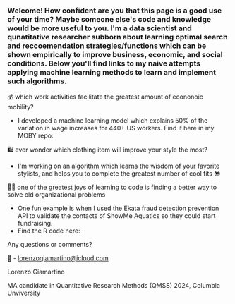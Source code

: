 

### Welcome! How confident are you that this page is a good use of your time? Maybe someone else's code and knowledge would be more useful to you. I'm a data scientist and qunatitative researcher subborn about learning optimal search and reccoemendation strategies/functions which can be shown empirically to improve business, economic, and social conditions. Below you'll find links to my naive attempts applying machine learning methods to learn and implement such algorithms. 

💰 which work activities facilitate the greatest amount of econonoic mobility? 
   - I developed a machine learning model which explains 50% of the variation in wage increases for 440+ US workers. Find it here in my MOBY repo:

🛍️ ever wonder which clothing item will improve your style the most?
   - I'm working on an [algorithm](https://github.com/lorenzosg/MOBY) which learns the wisdom of your favorite stylists, and helps you to complete the greatest number of cool fits 😎


👷‍♂️ one of the greatest joys of learning to code is finding a better way to solve old organizational problems
   - One fun example is when I used the Ekata fraud detection prevention API to validate the contacts of ShowMe Aquatics so they could start fundraising.
   - Find the R code here: 
    
Any questions or comments?

📧 - lorenzogiamartino@icloud.com

Lorenzo Giamartino

MA candidate in Quantitative Research Methods (QMSS) 2024, Columbia Unviversity 
